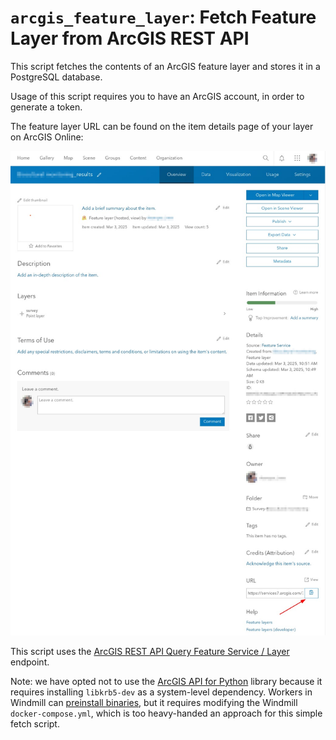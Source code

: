 # `arcgis_feature_layer`: Fetch Feature Layer from ArcGIS REST API

This script fetches the contents of an ArcGIS feature layer and stores it in a PostgreSQL database.

Usage of this script requires you to have an ArcGIS account, in order to generate a token.

The feature layer URL can be found on the item details page of your layer on ArcGIS Online:

![Screenshot of a feature layer item page](arcgis.jpg)

This script uses the [ArcGIS REST API Query Feature Service / Layer](https://developers.arcgis.com/rest/services-reference/enterprise/query-feature-service-layer/) endpoint.

Note: we have opted not to use the [ArcGIS API for Python](https://developers.arcgis.com/python/latest/) library because it requires installing `libkrb5-dev` as a system-level dependency. Workers in Windmill can [preinstall binaries](https://www.windmill.dev/docs/advanced/preinstall_binaries), but it requires modifying the Windmill `docker-compose.yml`, which is too heavy-handed an approach for this simple fetch script.
